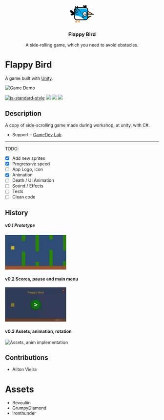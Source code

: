<p align="center">
  <a href="https://example.com/">
    <img src="./Assets/Bevouliin/blue bird/frame-1.png" alt="Logo" width=80 height=60>
  </a>

  <h3 align="center">Flappy Bird</h3>

  <p align="center">
    A side-rolling game, which you need to avoid obstacles.
  </p>
</p>


# Flappy Bird

A game built with [Unity](https://unity.com/).

<img src="demo-3.gif?raw=true" alt="Game Demo" width="400" />

[![js-standard-style](https://img.shields.io/badge/code%20style-standard-brightgreen.svg)]()
[![](https://img.shields.io/badge/tests-not%20tested-red.svg)]()
[![](https://img.shields.io/badge/download-releases-brightgreen.svg)](https://github.com/AiltonVieira/hat-game/releases)
[![](https://img.shields.io/badge/unity-2D-brightgreen.svg)]()

## Description

A copy of side-scrolling game made during workshop, at unity, with C#.
- Support – [GameDev Lab](https://csjdigital.com.br/cap-lab-fbads/).

---

TODO:

- [x] Add new sprites
- [x] Progressive speed
- [ ] App Logo, icon
- [x] Animation
- [ ] Death / UI Animation
- [ ] Sound / Effects
- [ ] Tests
- [ ] Clean code

## History

##### v0.1 Prototype
<img src="demo.gif?raw=true" alt="Game prototype version" width="200" />

#### v0.2 Scores, pause and main menu
<img src="demo-2.gif?raw=true" alt="Menu implementation" width="200" />

#### v0.3 Assets, animation, rotation
<img src="demo-3.gif?raw=true" alt="Assets, anim implementation" width="200" />

## Contributions

- Ailton Vieira

# Assets

- Bevouliin
- GrumpyDiamond
- Ironthunder